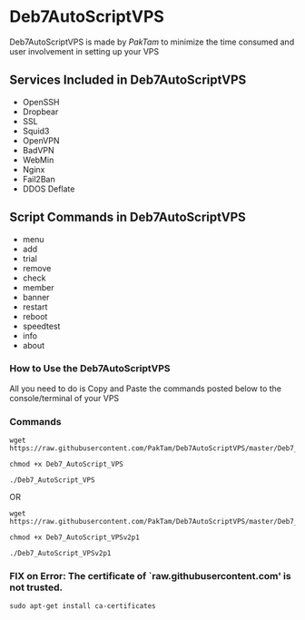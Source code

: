 # Deb7AutoScriptVPS

Deb7AutoScriptVPS is made by _PakTam_ to minimize the time consumed and user involvement in setting up your VPS

## Services Included in Deb7AutoScriptVPS

* OpenSSH
* Dropbear
* SSL
* Squid3
* OpenVPN
* BadVPN
* WebMin
* Nginx
* Fail2Ban
* DDOS Deflate

## Script Commands in Deb7AutoScriptVPS

* menu   
* add 
* trial
* remove    
* check  
* member 
* banner   
* restart  
* reboot  
* speedtest
* info   
* about  

### How to Use the Deb7AutoScriptVPS

All you need to do is Copy and Paste the commands posted below to the console/terminal of your VPS

### Commands

```
wget https://raw.githubusercontent.com/PakTam/Deb7AutoScriptVPS/master/Deb7_AutoScript_VPS
```
```
chmod +x Deb7_AutoScript_VPS
```
```
./Deb7_AutoScript_VPS
```

OR

```
wget https://raw.githubusercontent.com/PakTam/Deb7AutoScriptVPS/master/Deb7_AutoScript_VPSv2p1
```
```
chmod +x Deb7_AutoScript_VPSv2p1
```
```
./Deb7_AutoScript_VPSv2p1
```

### FIX on Error: The certificate of `raw.githubusercontent.com' is not trusted.
```
sudo apt-get install ca-certificates
```
